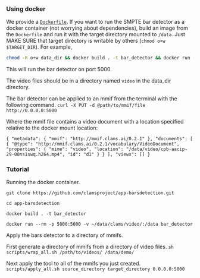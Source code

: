 ### Using docker

We provide a [`Dockerfile`](Dockerfile). If you want to run the SMPTE bar detector as a docker container (not worrying about dependencies), build an image from the `Dockerfile` and run it with the target directory mounted to `/data`. Just MAKE SURE that target directory is writable by others (`chmod o+w $TARGET_DIR`). For example, 

```bash
chmod -R o+w data_dir && docker build . -t bar_detector && docker run --rm -p 5000:5000 -v data_dir:/data bar_detector
```
This will run the bar detector on port 5000. 

The video files should be in a directory named `video` in the data_dir directory.

The bar detector can be applied to an mmif from the terminal with the following command. 
`curl -X PUT -d @path/to/mmif/file http://0.0.0.0:5000`

Where the mmif file contains a video document with a location specified relative to the docker mount location:

`{
  "metadata": {
    "mmif": "http://mmif.clams.ai/0.2.1"
  },
  "documents": [
    {
      "@type": "http://mmif.clams.ai/0.2.1/vocabulary/VideoDocument",
      "properties": {
        "mime": "video",
        "location": "/data/video/cpb-aacip-29-00ns1swq.h264.mp4",
        "id": "d1"
      }
    }
  ],
  "views": []
}`

### Tutorial

Running the docker container. 

`git clone https://github.com/clamsproject/app-barsdetection.git`

`cd app-barsdetection`

`docker build . -t bar_detector`

`docker run --rm -p 5000:5000 -v ~/data/clams/video/:/data bar_detector`

Apply the bars detector to a directory of mmifs.

First generate a directory of mmifs from a directory of video files.
`sh scripts/wrap_all.sh /path/to/videos/ /data/demo/`

Next apply the tool to all of the mmifs you just created. 
`scripts/apply_all.sh source_directory target_directory 0.0.0.0:5000`

